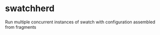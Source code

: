 swatchherd
==========

Run multiple concurrent instances of swatch with configuration assembled from fragments
